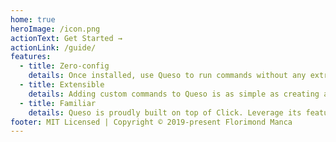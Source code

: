 ```yaml
---
home: true
heroImage: /icon.png
actionText: Get Started →
actionLink: /guide/
features:
  - title: Zero-config
    details: Once installed, use Queso to run commands without any extra configuration.
  - title: Extensible
    details: Adding custom commands to Queso is as simple as creating a declaring Click commands in a Python script.
  - title: Familiar
    details: Queso is proudly built on top of Click. Leverage its features to build your own beautiful CLI commands.
footer: MIT Licensed | Copyright © 2019-present Florimond Manca
---
```

